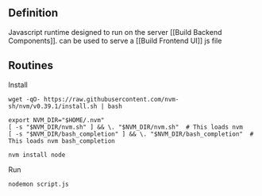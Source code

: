 ## Definition
Javascript runtime designed to run on the server [[Build Backend Components]]. can be used to serve a [[Build Frontend UI]] js file

## Routines

Install
```
wget -qO- https://raw.githubusercontent.com/nvm-sh/nvm/v0.39.1/install.sh | bash

export NVM_DIR="$HOME/.nvm"
[ -s "$NVM_DIR/nvm.sh" ] && \. "$NVM_DIR/nvm.sh"  # This loads nvm
[ -s "$NVM_DIR/bash_completion" ] && \. "$NVM_DIR/bash_completion"  # This loads nvm bash_completion

nvm install node
```

Run
```
nodemon script.js
```



